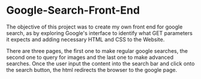 # Google-Search-Front-End
The objective of this project was to create my own front end for google search, as by exploring Google's interface to identify what GET parameters it expects and adding
necessary HTML and CSS to the Website.

There are three pages, the first one to make regular google searches, the second one to query for images and the last one to make advanced searches. Once the user input 
the content into the search bar and click onto the search button, the html redirects the browser to the google page.


